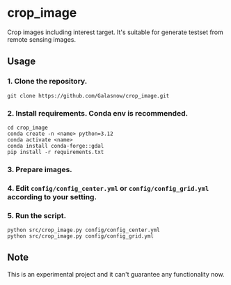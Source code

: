 # crop_image
Crop images including interest target. It's suitable for generate testset from remote sensing images.
## Usage
### 1. Clone the repository.
    git clone https://github.com/Galasnow/crop_image.git

### 2. Install requirements. Conda env is recommended.
    cd crop_image
    conda create -n <name> python=3.12
    conda activate <name>
    conda install conda-forge::gdal
    pip install -r requirements.txt

### 3. Prepare images.

### 4. Edit `config/config_center.yml` or `config/config_grid.yml` according to your setting.

### 5. Run the script.
    python src/crop_image.py config/config_center.yml
    python src/crop_image.py config/config_grid.yml

## Note
This is an experimental project and it can't guarantee any functionality now.
